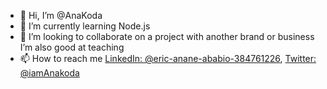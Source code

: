 - 👋 Hi, I’m @AnaKoda
- 🌱 I’m currently learning Node.js
- 💞️ I’m looking to collaborate on a project with another brand or business
      I’m also good at teaching
- 📫 How to reach me [LinkedIn: @eric-anane-ababio-384761226](https://www.linkedin.com/in/eric-anane-ababio-384761226/), 
     [Twitter: @iamAnakoda](https://twitter.com/iamAnakoda)
